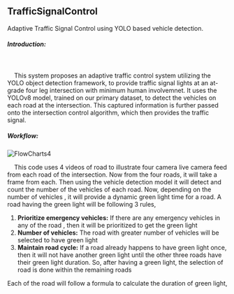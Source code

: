 ## TrafficSignalControl
Adaptive Traffic Signal Control using YOLO based vehicle detection.<br>
<h5>Introduction:</h5><br>
<p>&nbsp;&nbsp;&nbsp;&nbsp;This system proposes an adaptive traffic control system utilizing the YOLO object detection framework, to provide traffic signal lights at an at-grade four leg intersection with minimum human involvemnet. It uses the YOLOv8 model, trained on our primary dataset, to detect the vehicles on each road at the intersection. This captured information is further passed onto the intersection control algorithm, which then provides the traffic signal.</p>
<h5>Workflow:</h5>

![FlowCharts4](https://github.com/user-attachments/assets/2be51160-3e6c-4347-9707-9644d1c607d8)

<p>&nbsp;&nbsp;&nbsp;&nbsp;This code uses 4 videos of road to illustrate four camera live camera feed from each road of the intersection. Now from the four roads, it will take a frame from each. Then using the vehicle detection model it will detect and count the number of the vehicles of each road. Now, depending on the number of vehicles , it will provide a dynamic green light time for a road. A road having the green light will be following 3 rules,</p>
<ol>
  <li><strong>Prioritize emergency vehicles:</strong> If there are any emergency vehicles in any of the road , then it will be prioritized to get the green light</li>
  <li><strong>Number of vehicles:</strong> The road with greater number of vehicles will be selected to have green light</li>
  <li><strong>Maintain road cycle:</strong> If a road already happens to have green light once, then it will not have another green light until the other three roads have their green light duration. So, after having a green light, the selection of road is done within the remaining roads</li>
</ol>
<p>Each of the road will follow a formula to calculate the duration of green light,</p>
